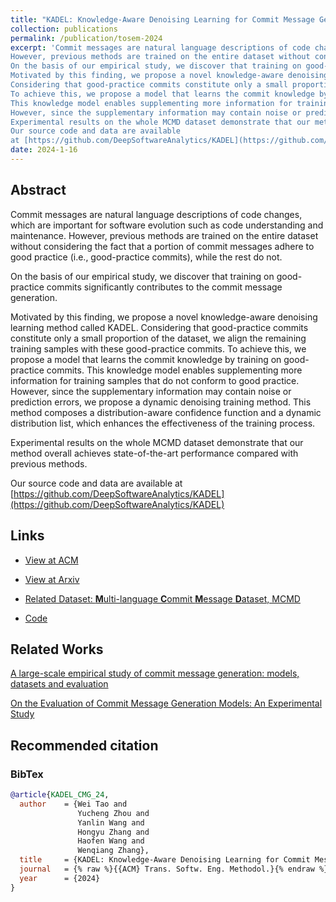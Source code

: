 ```yaml
---
title: "KADEL: Knowledge-Aware Denoising Learning for Commit Message Generation"
collection: publications
permalink: /publication/tosem-2024
excerpt: 'Commit messages are natural language descriptions of code changes, which are important for software evolution such as code understanding and maintenance. 
However, previous methods are trained on the entire dataset without considering the fact that a portion of commit messages adhere to good practice (i.e., good-practice commits), while the rest do not.
On the basis of our empirical study, we discover that training on good-practice commits significantly contributes to the commit message generation.
Motivated by this finding, we propose a novel knowledge-aware denoising learning method called KADEL. 
Considering that good-practice commits constitute only a small proportion of the dataset, we align the remaining training samples with these good-practice commits.
To achieve this, we propose a model that learns the commit knowledge by training on good-practice commits. 
This knowledge model enables supplementing more information for training samples that do not conform to good practice.
However, since the supplementary information may contain noise or prediction errors, we propose a dynamic denoising training method. This method composes a distribution-aware confidence function and a dynamic distribution list, which enhances the effectiveness of the training process.
Experimental results on the whole MCMD dataset demonstrate that our method overall achieves state-of-the-art performance compared with previous methods. 
Our source code and data are available 
at [https://github.com/DeepSoftwareAnalytics/KADEL](https://github.com/DeepSoftwareAnalytics/KADEL)'
date: 2024-1-16
---
```


## Abstract

Commit messages are natural language descriptions of code changes, which are important for software evolution such as code understanding and maintenance. 
However, previous methods are trained on the entire dataset without considering the fact that a portion of commit messages adhere to good practice (i.e., good-practice commits), while the rest do not. 

On the basis of our empirical study, we discover that training on good-practice commits significantly contributes to the commit message generation. 

Motivated by this finding, we propose a novel knowledge-aware denoising learning method called KADEL. 
Considering that good-practice commits constitute only a small proportion of the dataset, we align the remaining training samples with these good-practice commits. 
To achieve this, we propose a model that learns the commit knowledge by training on good-practice commits. 
This knowledge model enables supplementing more information for training samples that do not conform to good practice. However, since the supplementary information may contain noise or prediction errors, we propose a dynamic denoising training method. 
This method composes a distribution-aware confidence function and a dynamic distribution list, which enhances the effectiveness of the training process. 

Experimental results on the whole MCMD dataset demonstrate that our method overall achieves state-of-the-art performance compared with previous methods.

Our source code and data are available 
at [https://github.com/DeepSoftwareAnalytics/KADEL](https://github.com/DeepSoftwareAnalytics/KADEL)

## Links

- [View at ACM](https://dl.acm.org/doi/10.1145/3643675)

- [View at Arxiv](https://arxiv.org/abs/2401.08376)

- [Related Dataset: **M**ulti-language **C**ommit **M**essage **D**ataset, MCMD](https://doi.org/10.5281/zenodo.5025758)

- [Code](https://github.com/DeepSoftwareAnalytics/KADEL)

## Related Works

[A large-scale empirical study of commit message generation: models, datasets and evaluation](./emse-2022)

[On the Evaluation of Commit Message Generation Models: An Experimental Study](./icsme-2021)


## Recommended citation

### BibTex

```bibtex
@article{KADEL_CMG_24,
  author    = {Wei Tao and
               Yucheng Zhou and
               Yanlin Wang and
               Hongyu Zhang and
               Haofen Wang and
               Wenqiang Zhang},
  title     = {KADEL: Knowledge-Aware Denoising Learning for Commit Message Generation},
  journal   = {% raw %}{{ACM} Trans. Softw. Eng. Methodol.}{% endraw %},
  year      = {2024}
}
```
